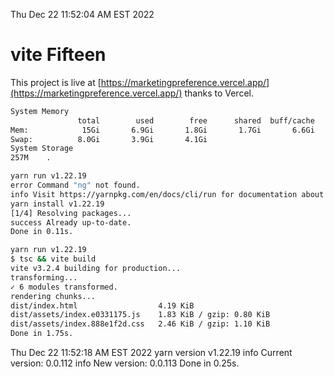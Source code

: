Thu Dec 22 11:52:04 AM EST 2022

# vite Fifteen


This project is live at [https://marketingpreference.vercel.app/](https://marketingpreference.vercel.app/) thanks to Vercel.

```bash
System Memory
               total        used        free      shared  buff/cache   available
Mem:            15Gi       6.9Gi       1.8Gi       1.7Gi       6.6Gi       6.4Gi
Swap:          8.0Gi       3.9Gi       4.1Gi
System Storage
257M	.
```
```bash
yarn run v1.22.19
error Command "ng" not found.
info Visit https://yarnpkg.com/en/docs/cli/run for documentation about this command.
yarn install v1.22.19
[1/4] Resolving packages...
success Already up-to-date.
Done in 0.11s.
```
```bash
yarn run v1.22.19
$ tsc && vite build
vite v3.2.4 building for production...
transforming...
✓ 6 modules transformed.
rendering chunks...
dist/index.html                  4.19 KiB
dist/assets/index.e0331175.js    1.83 KiB / gzip: 0.80 KiB
dist/assets/index.888e1f2d.css   2.46 KiB / gzip: 1.10 KiB
Done in 1.75s.
```
Thu Dec 22 11:52:18 AM EST 2022
yarn version v1.22.19
info Current version: 0.0.112
info New version: 0.0.113
Done in 0.25s.
